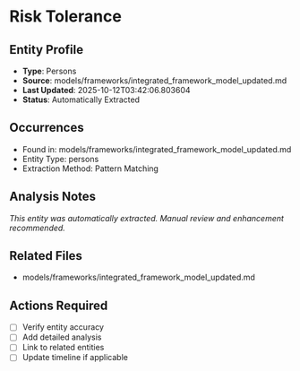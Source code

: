 # Risk Tolerance

## Entity Profile
- **Type**: Persons
- **Source**: models/frameworks/integrated_framework_model_updated.md
- **Last Updated**: 2025-10-12T03:42:06.803604
- **Status**: Automatically Extracted

## Occurrences
- Found in: models/frameworks/integrated_framework_model_updated.md
- Entity Type: persons
- Extraction Method: Pattern Matching

## Analysis Notes
*This entity was automatically extracted. Manual review and enhancement recommended.*

## Related Files
- models/frameworks/integrated_framework_model_updated.md

## Actions Required
- [ ] Verify entity accuracy
- [ ] Add detailed analysis
- [ ] Link to related entities
- [ ] Update timeline if applicable
